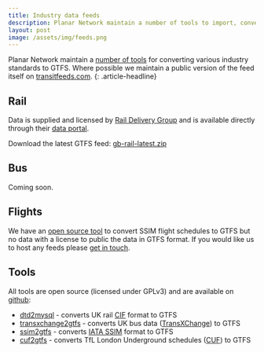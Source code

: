 ```yaml
---
title: Industry data feeds
description: Planar Network maintain a number of tools to import, convert and manage industry data feeds. Where possible a GTFS feed of the latest bus, rail and plane data is provided.
layout: post
image: /assets/img/feeds.png
---
```


Planar Network maintain a [number of tools](https://www.github.com/planarnetwork) for converting various industry standards to GTFS. Where possible we maintain a public version of the feed itself on [transitfeeds.com](http://transitfeeds.com).
{: .article-headline}

## Rail

Data is supplied and licensed by [Rail Delivery Group](https://www.raildeliverygroup.com/) and is available directly through their [data portal](http://data.atoc.org/).

Download the latest GTFS feed: [gb-rail-latest.zip](https://s3.eu-west-2.amazonaws.com/feeds.planar.network/gb-rail-latest.zip)

## Bus

Coming soon.

## Flights

We have an [open source tool](https://github.com/planarnetwork/ssim2gtfs) to convert SSIM flight schedules to GTFS but no data with a license to public the data in GTFS format. If you would like us to host any feeds please [get in touch](mailto:info@planar.network).

## Tools

All tools are open source (licensed under GPLv3) and are available on [github](https://www.github.com/planarnetwork):

- [dtd2mysql](https://www.github.com/planarnetwork/dtd2mysql) - converts UK rail [CIF](https://www.raildeliverygroup.com/files/Publications/services/rsp/RSPS5046-01-00_Timetable_Information_Data_Feed_InterfaceSpecification.pdf) format to GTFS
- [transxchange2gtfs](https://www.github.com/planarnetwork/transxchange2gtfs) - converts UK bus data ([TransXChange](https://www.gov.uk/government/collections/transxchange)) to GTFS
- [ssim2gtfs](https://www.github.com/planarnetwork/ssim2gtfs) - converts [IATA SSIM](https://www.iata.org/publications/store/Pages/standard-schedules-information.aspx) format to GTFS
- [cuf2gtfs](https://www.github.com/planarnetwork/cuf2gtfs) - converts TfL London Underground schedules ([CUF](http://content.tfl.gov.uk/cuf-technical-spec-tube-timetable-data.pdf)) to GTFS

